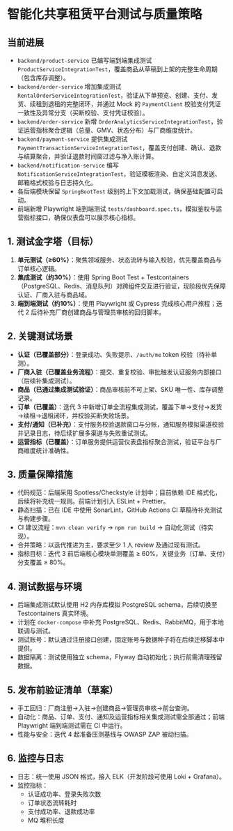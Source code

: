 # 智能化共享租赁平台测试与质量策略

## 当前进展
- `backend/product-service` 已编写端到端集成测试 `ProductServiceIntegrationTest`，覆盖商品从草稿到上架的完整生命周期（包含库存调整）。
- `backend/order-service` 增加集成测试 `RentalOrderServiceIntegrationTest`，验证从下单预览、创建、支付、发货、续租到退租的完整闭环，并通过 Mock 的 `PaymentClient` 校验支付凭证一致性及异常分支（买断校验、支付凭证校验）。
- `backend/order-service` 新增 `OrderAnalyticsServiceIntegrationTest`，验证运营指标聚合逻辑（总量、GMV、状态分布）与厂商维度统计。
- `backend/payment-service` 提供集成测试 `PaymentTransactionServiceIntegrationTest`，覆盖支付创建、确认、退款与结算聚合，并验证退款时间窗过滤与净入账计算。
- `backend/notification-service` 编写 `NotificationServiceIntegrationTest`，验证模板渲染、自定义消息发送、邮箱格式校验与日志持久化。
- 各后端模块保留 `SpringBootTest` 级别的上下文加载测试，确保基础配置可启动。
- 前端新增 Playwright 端到端测试 `tests/dashboard.spec.ts`，模拟鉴权与运营指标接口，确保仪表盘可以展示核心指标。

## 1. 测试金字塔（目标）
1. **单元测试（≥60%）**：聚焦领域服务、状态流转与输入校验，优先覆盖商品与订单核心逻辑。
2. **集成测试（约30%）**：使用 Spring Boot Test + Testcontainers（PostgreSQL、Redis、消息队列）对跨组件交互进行验证，现阶段优先保障认证、厂商入驻与商品域。
3. **端到端测试（约10%）**：使用 Playwright 或 Cypress 完成核心用户旅程；迭代 2 后待补充厂商创建商品与管理员审核的回归脚本。

## 2. 关键测试场景
- **认证（已覆盖部分）**：登录成功、失败提示、`/auth/me` token 校验（待补单测）。
- **厂商入驻（已覆盖业务流程）**：提交、重复校验、审批触发认证服务内部接口（后续补集成测试）。
- **商品（已通过集成测试验证）**：商品审核前不可上架、SKU 唯一性、库存调整记录。
- **订单（已覆盖）**：迭代 3 中新增订单全流程集成测试，覆盖下单→支付→发货→续租→退租闭环，并校验买断失败场景。
- **支付/通知（已补充）**：支付服务校验退款窗口与分账，通知服务模拟渠道校验并记录日志，待后续扩展多渠道与失败重试测试。
- **运营指标（已覆盖）**：订单服务提供运营仪表盘指标聚合测试，验证平台与厂商维度统计准确性。

## 3. 质量保障措施
- 代码规范：后端采用 Spotless/Checkstyle 计划中；目前依赖 IDE 格式化，后续将补充统一规则。前端计划引入 ESLint + Prettier。
- 静态扫描：已在 IDE 中使用 SonarLint，GitHub Actions CI 草稿待补充测试与构建步骤。
- CI 建议流程：`mvn clean verify` → `npm run build` → 自动化测试（待实现）。
- 合并策略：以迭代推进为主，要求至少 1 人 review 及通过现有测试。
- 指标目标：迭代 3 前后端核心模块单测覆盖 ≥ 60%，关键业务（订单、支付）分支覆盖 ≥ 80%。

## 4. 测试数据与环境
- 后端集成测试默认使用 H2 内存库模拟 PostgreSQL schema，后续切换至 Testcontainers 真实环境。
- 计划在 `docker-compose` 中补充 PostgreSQL、Redis、RabbitMQ，用于本地联调与测试。
- 测试账号：默认通过注册接口创建，固定账号与数据种子将在后续迁移脚本中提供。
- 数据隔离：测试使用独立 schema，Flyway 自动初始化；执行前需清理残留数据。

## 5. 发布前验证清单（草案）
- 手工回归：厂商注册→入驻→创建商品→管理员审核→前台查询。
- 自动化：商品、订单、支付、通知及运营指标相关集成测试需全部通过；前端 Playwright 端到端测试需在 CI 中运行。
- 性能与安全：迭代 4 起准备压测基线与 OWASP ZAP 被动扫描。

## 6. 监控与日志
- 日志：统一使用 JSON 格式，接入 ELK（开发阶段可使用 Loki + Grafana）。
- 监控指标：
  - 认证成功率、登录失败次数
  - 订单状态流转耗时
  - 支付成功率、退款成功率
  - MQ 堆积长度

